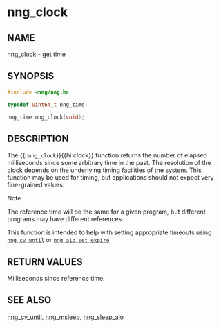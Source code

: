 # nng_clock

## NAME

nng_clock - get time

## SYNOPSIS

```c
#include <nng/nng.h>

typedef uint64_t nng_time;

nng_time nng_clock(void);
```

## DESCRIPTION

The {{i:`nng_clock`}}{{hi:clock}} function returns the number of elapsed
milliseconds since some arbitrary time in the past.
The resolution of the clock depends on the underlying timing facilities of the system.
This function may be used for timing, but applications should not expect
very fine-grained values.

> [!NOTE]
> The reference time will be the same for a given program,
> but different programs may have different references.

This function is intended to help with setting appropriate
timeouts using [`nng_cv_until`][nng_cv_until]
or [`nng_aio_set_expire`][nng_aio_set_timeout].

## RETURN VALUES

Milliseconds since reference time.

## SEE ALSO

[nng_cv_until][nng_cv_until],
[nng_msleep][nng_msleep],
[nng_sleep_aio][nng_sleep_aio]

[nng_cv_until]: ../thr/nng_cv.md
[nng_msleep]: ../util/nng_msleep.md
[nng_sleep_aio]: ../aio/nng_sleep_aio.md
[nng_aio_set_timeout]: ../aio/nng_aio_set_timeout.md
